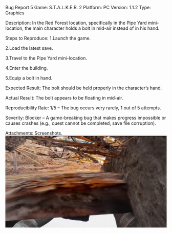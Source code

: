 Bug Report 5
Game: S.T.A.L.K.E.R. 2
Platform: PC
Version: 1.1.2
Type: Graphics

Description:
In the Red Forest location, specifically in the Pipe Yard mini-location, the main character holds a bolt in mid-air instead of in his hand.

Steps to Reproduce:
1.Launch the game.

2.Load the latest save.

3.Travel to the Pipe Yard mini-location.

4.Enter the building.

5.Equip a bolt in hand.

Expected Result:
The bolt should be held properly in the character’s hand.

Actual Result:
The bolt appears to be floating in mid-air.

Reproducibility Rate:
1/5 – The bug occurs very rarely, 1 out of 5 attempts.

Severity:
Blocker – A game-breaking bug that makes progress impossible or causes crashes (e.g., quest cannot be completed, save file corruption).

Attachments:
Screenshots. ![Bug Screenshot](bug3_screenshot.png)



